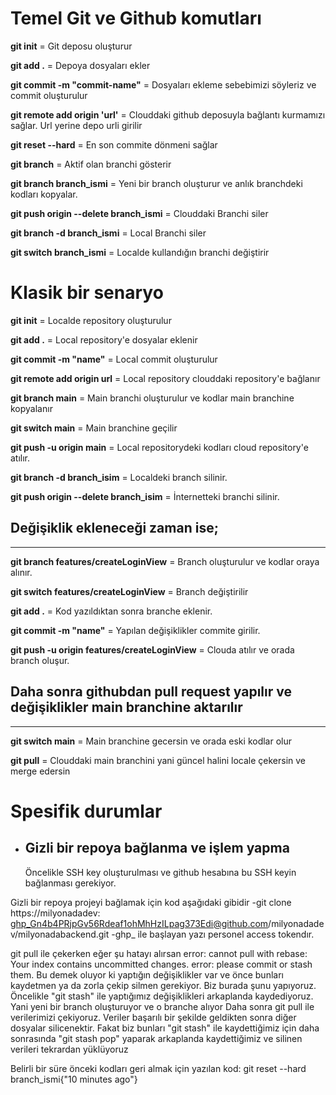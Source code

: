 # Temel Git ve Github komutları
**git init** = Git deposu oluşturur

**git add .** = Depoya dosyaları ekler

**git commit -m "commit-name"** = Dosyaları ekleme sebebimizi söyleriz ve commit oluşturulur

**git remote add origin 'url'** = Clouddaki github deposuyla bağlantı kurmamızı sağlar. Url yerine depo urli girilir

**git reset --hard** = En son commite dönmeni sağlar

**git branch** = Aktif olan branchi gösterir

**git branch branch_ismi** = Yeni bir branch oluşturur ve anlık branchdeki kodları kopyalar.

**git push origin --delete branch_ismi** = Clouddaki Branchi siler

**git branch -d branch_ismi** = Local Branchi siler

**git switch branch_ismi** = Localde kullandığın branchi değiştirir


# Klasik bir senaryo

**git init** = Localde repository oluşturulur

**git add .** = Local repository'e dosyalar eklenir

**git commit -m "name"** = Local commit oluşturulur

**git remote add origin url**  = Local repository clouddaki repository'e bağlanır

**git branch main**  = Main branchi oluşturulur ve kodlar main branchine kopyalanır

**git switch main** = Main branchine geçilir

**git push -u origin main** = Local repositorydeki kodları cloud repository'e  atılır.

**git branch -d branch_isim** = Localdeki branch silinir.

**git push origin --delete branch_isim** = İnternetteki branchi silinir.

## Değişiklik ekleneceği zaman ise;
-----
**git branch features/createLoginView** = Branch oluşturulur ve kodlar oraya alınır.

**git switch features/createLoginView** = Branch değiştirilir

**git add .** = Kod yazıldıktan sonra branche eklenir.

**git commit -m "name"** = Yapılan değişiklikler commite girilir.

**git push -u origin features/createLoginView**  = Clouda atılır ve orada branch oluşur.


## Daha sonra githubdan pull request yapılır ve değişiklikler main branchine aktarılır

-------------------------------------

**git switch main** = Main branchine gecersin ve orada eski kodlar olur

**git pull** = Clouddaki main branchini yani güncel halini locale çekersin ve merge edersin

# Spesifik durumlar
- ## Gizli bir repoya bağlanma ve işlem yapma
	Öncelikle SSH key oluşturulması ve github hesabına bu SSH keyin bağlanması gerekiyor.
	
Gizli bir repoya projeyi bağlamak için kod aşağıdaki gibidir
-git clone https://milyonadadev: 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@github.com/milyonadadev/milyonadabackend.git
-ghp_ ile başlayan yazı personel access tokendır.



git pull ile çekerken eğer şu hatayı alırsan
	error: cannot pull with rebase: Your index contains uncommitted changes.
	error: please commit or stash them.
Bu demek oluyor ki yaptığın değişiklikler var ve önce bunları kaydetmen ya da zorla çekip silmen gerekiyor.
Biz burada şunu yapıyoruz. Öncelikle "git stash" ile yaptığımız değişiklikleri arkaplanda kaydediyoruz. Yani yeni bir branch oluşturuyor ve o branche alıyor
Daha sonra git pull ile verilerimizi çekiyoruz. Veriler başarılı bir şekilde geldikten sonra diğer dosyalar silicenektir. 
Fakat biz bunları "git stash" ile kaydettiğimiz için daha sonrasında "git stash pop" yaparak arkaplanda kaydettiğimiz ve silinen verileri tekrardan yüklüyoruz

Belirli bir süre önceki kodları geri almak için yazılan kod:
git reset --hard branch_ismi{"10 minutes ago"}

